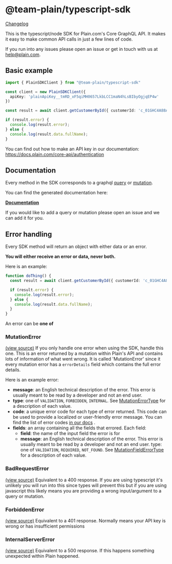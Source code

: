 # @team-plain/typescript-sdk

[Changelog]('./CHANGELOG.md')

This is the typescript/node SDK for Plain.com's Core GraphQL API.  It makes it easy to make common API calls in just a few lines of code.

If you run into any issues please open an issue or get in touch with us at help@plain.com.

## Basic example

```ts
import { PlainSDKClient } from "@team-plain/typescript-sdk"

const client = new PlainSDKClient({
  apiKey: 'plainApiKey__tmRD_xF5qiMH0657LkbLCC1maN4hLsBIbyOgjqEP4w'
})

const result = await client.getCustomerById({ customerId: 'c_01GHC4A88A9D49Q30AAWR3BN7P' });

if (result.error) {
  console.log(result.error);        
} else {
  console.log(result.data.fullName);
}
```

You can find out how to make an API key in our documentation: https://docs.plain.com/core-api/authentication


## Documentation

Every method in the SDK corresponds to a graphql [query](./src/graphql/queries/) or [mutation](./src/graphql/mutations/).

You can find the generated documentation here:

**[Documentation](https://plain-typescript-sdk-docs.vercel.app/classes/PlainSDKClient.html)**

If you would like to add a query or mutation please open an issue and we can add it for you.


## Error handling
Every SDK method will return an object with either data or an error.

**You will either receive an error or data, never both.**

Here is an example: 

```ts
function doThing() {
  const result = await client.getCustomerById({ customerId: 'c_01GHC4A88A9D49Q30AAWR3BN7P' });

  if (result.error) {
    console.log(result.error);          
  } else {
    console.log(result.data.fullName);
  }
}
```

An error can be **one of**

### MutationError
[(view source)](./src/error.ts)
If you only handle one error when using the SDK, handle this one. This is an error returned by a mutation within Plain's API and contains lots of information of what went wrong. It is called 'MutationError' since it every mutation 
error has a `errorDetails` field which contains the full error details.

Here is an example error:
- **message**: an English technical description of the error. This error is usually meant to be read by a developer and not an end user.
- **type**: one of `VALIDATION`, `FORBIDDEN`, `INTERNAL`. See [MutationErrorType](https://docs.plain.com/core-api/reference/enums/mutation-error-type) for a description of each value.
- **code**: a unique error code for each type of error returned. This code can be used to provide a localized or user-friendly error message. You can find the list of error codes [in our docs](https://docs.plain.com/error-codes) .
- **fields**: an array containing all the fields that errored. Each field:
  - **field**: the name of the input field the error is for
  - **message**: an English technical description of the error. This error is usually meant to be read by a developer and not an end user.
type: one of `VALIDATION`, `REQUIRED`, `NOT_FOUND`. See [MutationFieldErrorType](https://docs.plain.com/core-api/reference/enums/mutation-field-error-type) for a description of each value.

### BadRequestError
[(view source)](./src/error.ts)
Equivalent to a 400 response. If you are using typescript it's unlikely you will run into this since types will prevent this but if you are using javascript this likely means you are providing a wrong input/argument to a query or mutation. 

### ForbiddenError
[(view source)](./src/error.ts)
Equivalent to a 401 response. Normally means your API key is wrong or has insufficient permissions

### InternalServerError
[(view source)](./src/error.ts)
Equivalent to a 500 response. If this happens something unexpected within Plain happened.

